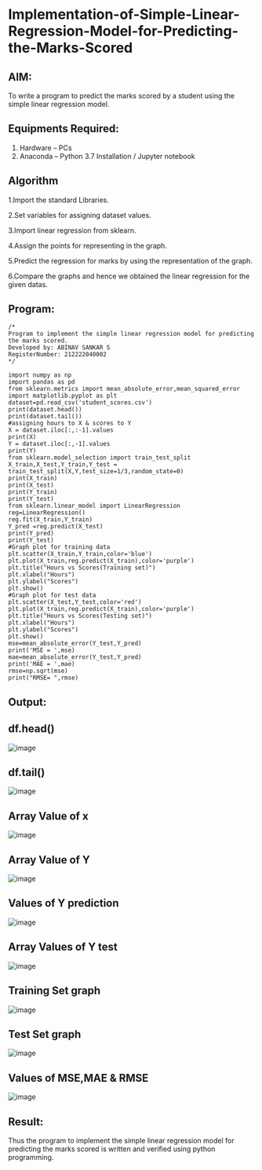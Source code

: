 # Implementation-of-Simple-Linear-Regression-Model-for-Predicting-the-Marks-Scored

## AIM:
To write a program to predict the marks scored by a student using the simple linear regression model.

## Equipments Required:
1. Hardware – PCs
2. Anaconda – Python 3.7 Installation / Jupyter notebook

## Algorithm
1.Import the standard Libraries.

2.Set variables for assigning dataset values.

3.Import linear regression from sklearn.

4.Assign the points for representing in the graph.

5.Predict the regression for marks by using the representation of the graph.

6.Compare the graphs and hence we obtained the linear regression for the given datas.

## Program:
```
/*
Program to implement the simple linear regression model for predicting the marks scored.
Developed by: ABINAV SANKAR S
RegisterNumber: 212222040002
*/

import numpy as np
import pandas as pd
from sklearn.metrics import mean_absolute_error,mean_squared_error
import matplotlib.pyplot as plt
dataset=pd.read_csv('student_scores.csv')
print(dataset.head())
print(dataset.tail())
#assigning hours to X & scores to Y
X = dataset.iloc[:,:-1].values
print(X)
Y = dataset.iloc[:,-1].values
print(Y)
from sklearn.model_selection import train_test_split
X_train,X_test,Y_train,Y_test = train_test_split(X,Y,test_size=1/3,random_state=0)
print(X_train)
print(X_test)
print(Y_train)
print(Y_test)
from sklearn.linear_model import LinearRegression
reg=LinearRegression()
reg.fit(X_train,Y_train)
Y_pred =reg.predict(X_test)
print(Y_pred)
print(Y_test)
#Graph plot for training data
plt.scatter(X_train,Y_train,color='blue')
plt.plot(X_train,reg.predict(X_train),color='purple')
plt.title("Hours vs Scores(Training set)")
plt.xlabel("Hours")
plt.ylabel("Scores")
plt.show()
#Graph plot for test data
plt.scatter(X_test,Y_test,color='red')
plt.plot(X_train,reg.predict(X_train),color='purple')
plt.title("Hours vs Scores(Testing set)")
plt.xlabel("Hours")
plt.ylabel("Scores")
plt.show()
mse=mean_absolute_error(Y_test,Y_pred)
print('MSE = ',mse)
mae=mean_absolute_error(Y_test,Y_pred)
print('MAE = ',mae)
rmse=np.sqrt(mse)
print("RMSE= ",rmse)
```

## Output:
## df.head()
![image](https://github.com/Abinavsankar/Implementation-of-Simple-Linear-Regression-Model-for-Predicting-the-Marks-Scored/assets/119103734/9ae71d6f-050e-4dbb-885e-bb18b2e57509)
## df.tail()
![image](https://github.com/Abinavsankar/Implementation-of-Simple-Linear-Regression-Model-for-Predicting-the-Marks-Scored/assets/119103734/4075d985-5d8c-424a-af2e-5592df0f4dbd)
## Array Value of x
![image](https://github.com/Abinavsankar/Implementation-of-Simple-Linear-Regression-Model-for-Predicting-the-Marks-Scored/assets/119103734/f19e4e6d-c1be-46e2-b909-c5a4835e60f8)
## Array Value of Y
![image](https://github.com/Abinavsankar/Implementation-of-Simple-Linear-Regression-Model-for-Predicting-the-Marks-Scored/assets/119103734/89537c67-c6ce-458c-82cb-3119d041b413)
## Values of Y prediction 
![image](https://github.com/Abinavsankar/Implementation-of-Simple-Linear-Regression-Model-for-Predicting-the-Marks-Scored/assets/119103734/f1ff306d-389c-4dc2-97b1-aee1ce687e18)
## Array Values of Y test
![image](https://github.com/Abinavsankar/Implementation-of-Simple-Linear-Regression-Model-for-Predicting-the-Marks-Scored/assets/119103734/6e79c934-5729-4081-8bb3-f6d5debe8b12)
## Training Set graph 
![image](https://github.com/Abinavsankar/Implementation-of-Simple-Linear-Regression-Model-for-Predicting-the-Marks-Scored/assets/119103734/2f25c025-d6c5-499c-8915-ce0710afdf59)
## Test Set graph
![image](https://github.com/Abinavsankar/Implementation-of-Simple-Linear-Regression-Model-for-Predicting-the-Marks-Scored/assets/119103734/17e60137-6dcb-4ecb-9f1a-1a63edb60e7a)
## Values of MSE,MAE & RMSE
![image](https://github.com/Abinavsankar/Implementation-of-Simple-Linear-Regression-Model-for-Predicting-the-Marks-Scored/assets/119103734/592af942-bda4-4cb4-a70a-2eb48aef9b21)

## Result:
Thus the program to implement the simple linear regression model for predicting the marks scored is written and verified using python programming.
